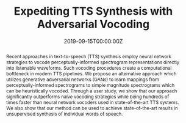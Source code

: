 ---
title: "Expediting TTS Synthesis with Adversarial Vocoding"
authors:
- Paarth Neekhara
- chrisdonahue
- Miller Puckette
- Shlomo Dubnov
- Julian McAuley
author_notes:
- "Equal contribution"
- "Equal contribution"
date: "2019-09-15T00:00:00Z"
doi: ""

publication_types: ["paper-conference"]
publication: "In the *International Conference on the Spoken Language Processing* (**Oral**)"
publication_short: "In *INTERSPEECH* (**Oral**)"

abstract: "Recent approaches in text-to-speech (TTS) synthesis employ neural network strategies to vocode perceptually-informed spectrogram representations directly into listenable waveforms. Such vocoding procedures create a computational bottleneck in modern TTS pipelines. We propose an alternative approach which utilizes generative adversarial networks (GANs) to learn mappings from perceptually-informed spectrograms to simple magnitude spectrograms which can be heuristically vocoded. Through a user study, we show that our approach significantly outperforms naïve vocoding strategies while being hundreds of times faster than neural network vocoders used in state-of-the-art TTS systems. We also show that our method can be used to achieve state-of-the-art results in unsupervised synthesis of individual words of speech."

tags:
- Text-to-Speech
- Adversarial Vocoding
- Speech Synthesis
- INTERSPEECH
featured: false

url_pdf: "https://arxiv.org/pdf/1904.07944.pdf"
url_arxiv: "https://arxiv.org/abs/1904.07944"
url_code: "https://github.com/paarthneekhara/advoc"
url_sound: "https://chrisdonahue.com/advoc_examples"
---